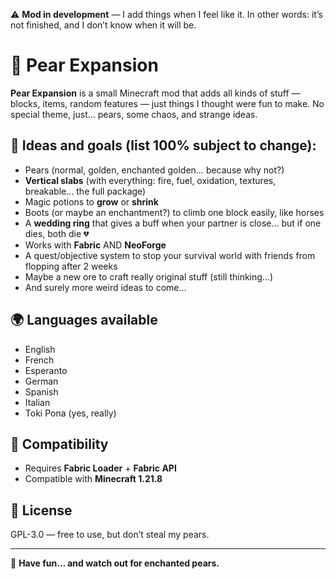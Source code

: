 ⚠️ **Mod in development** — I add things when I feel like it. In other words: it’s not finished, and I don’t know when
it will be.

# 🍐 Pear Expansion

**Pear Expansion** is a small Minecraft mod that adds all kinds of stuff — blocks, items, random features — just things
I thought were fun to make. No special theme, just… pears, some chaos, and strange ideas.

## 🎯 Ideas and goals (list 100% subject to change):

* Pears (normal, golden, enchanted golden… because why not?)
* **Vertical slabs** (with everything: fire, fuel, oxidation, textures, breakable… the full package)
* Magic potions to **grow** or **shrink**
* Boots (or maybe an enchantment?) to climb one block easily, like horses
* A **wedding ring** that gives a buff when your partner is close… but if one dies, both die 💔
* Works with **Fabric** AND **NeoForge**
* A quest/objective system to stop your survival world with friends from flopping after 2 weeks
* Maybe a new ore to craft really original stuff (still thinking…)
* And surely more weird ideas to come…

## 🌍 Languages available

* English
* French
* Esperanto
* German
* Spanish
* Italian
* Toki Pona (yes, really)

## 🔧 Compatibility

* Requires **Fabric Loader** + **Fabric API**
* Compatible with **Minecraft 1.21.8**

## 📜 License

GPL-3.0 — free to use, but don’t steal my pears.

---

🍐 **Have fun… and watch out for enchanted pears.**